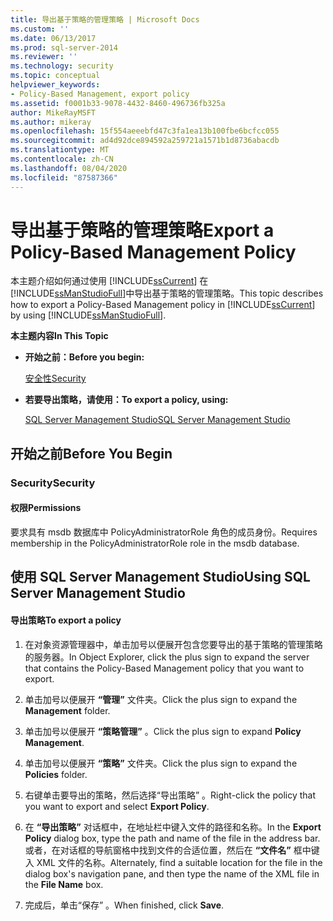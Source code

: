 ```yaml
---
title: 导出基于策略的管理策略 | Microsoft Docs
ms.custom: ''
ms.date: 06/13/2017
ms.prod: sql-server-2014
ms.reviewer: ''
ms.technology: security
ms.topic: conceptual
helpviewer_keywords:
- Policy-Based Management, export policy
ms.assetid: f0001b33-9078-4432-8460-496736fb325a
author: MikeRayMSFT
ms.author: mikeray
ms.openlocfilehash: 15f554aeeebfd47c3fa1ea13b100fbe6bcfcc055
ms.sourcegitcommit: ad4d92dce894592a259721a1571b1d8736abacdb
ms.translationtype: MT
ms.contentlocale: zh-CN
ms.lasthandoff: 08/04/2020
ms.locfileid: "87587366"
---
```

# <a name="export-a-policy-based-management-policy"></a><span data-ttu-id="779a2-102">导出基于策略的管理策略</span><span class="sxs-lookup"><span data-stu-id="779a2-102">Export a Policy-Based Management Policy</span></span>
  <span data-ttu-id="779a2-103">本主题介绍如何通过使用 [!INCLUDE[ssCurrent](../../includes/sscurrent-md.md)] 在 [!INCLUDE[ssManStudioFull](../../includes/ssmanstudiofull-md.md)]中导出基于策略的管理策略。</span><span class="sxs-lookup"><span data-stu-id="779a2-103">This topic describes how to export a Policy-Based Management policy in [!INCLUDE[ssCurrent](../../includes/sscurrent-md.md)] by using [!INCLUDE[ssManStudioFull](../../includes/ssmanstudiofull-md.md)].</span></span>  
  
 <span data-ttu-id="779a2-104">**本主题内容**</span><span class="sxs-lookup"><span data-stu-id="779a2-104">**In This Topic**</span></span>  
  
-   <span data-ttu-id="779a2-105">**开始之前：**</span><span class="sxs-lookup"><span data-stu-id="779a2-105">**Before you begin:**</span></span>  
  
     [<span data-ttu-id="779a2-106">安全性</span><span class="sxs-lookup"><span data-stu-id="779a2-106">Security</span></span>](#Security)  
  
-   <span data-ttu-id="779a2-107">**若要导出策略，请使用：**</span><span class="sxs-lookup"><span data-stu-id="779a2-107">**To export a policy, using:**</span></span>  
  
     [<span data-ttu-id="779a2-108">SQL Server Management Studio</span><span class="sxs-lookup"><span data-stu-id="779a2-108">SQL Server Management Studio</span></span>](#SSMSProcedure)  
  
##  <a name="before-you-begin"></a><a name="BeforeYouBegin"></a> <span data-ttu-id="779a2-109">开始之前</span><span class="sxs-lookup"><span data-stu-id="779a2-109">Before You Begin</span></span>  
  
###  <a name="security"></a><a name="Security"></a> <span data-ttu-id="779a2-110">Security</span><span class="sxs-lookup"><span data-stu-id="779a2-110">Security</span></span>  
  
####  <a name="permissions"></a><a name="Permissions"></a> <span data-ttu-id="779a2-111">权限</span><span class="sxs-lookup"><span data-stu-id="779a2-111">Permissions</span></span>  
 <span data-ttu-id="779a2-112">要求具有 msdb 数据库中 PolicyAdministratorRole 角色的成员身份。</span><span class="sxs-lookup"><span data-stu-id="779a2-112">Requires membership in the PolicyAdministratorRole role in the msdb database.</span></span>  
  
##  <a name="using-sql-server-management-studio"></a><a name="SSMSProcedure"></a> <span data-ttu-id="779a2-113">使用 SQL Server Management Studio</span><span class="sxs-lookup"><span data-stu-id="779a2-113">Using SQL Server Management Studio</span></span>  
  
#### <a name="to-export-a-policy"></a><span data-ttu-id="779a2-114">导出策略</span><span class="sxs-lookup"><span data-stu-id="779a2-114">To export a policy</span></span>  
  
1.  <span data-ttu-id="779a2-115">在对象资源管理器中，单击加号以便展开包含您要导出的基于策略的管理策略的服务器。</span><span class="sxs-lookup"><span data-stu-id="779a2-115">In Object Explorer, click the plus sign to expand the server that contains the Policy-Based Management policy that you want to export.</span></span>  
  
2.  <span data-ttu-id="779a2-116">单击加号以便展开 **“管理”** 文件夹。</span><span class="sxs-lookup"><span data-stu-id="779a2-116">Click the plus sign to expand the **Management** folder.</span></span>  
  
3.  <span data-ttu-id="779a2-117">单击加号以便展开 **“策略管理”** 。</span><span class="sxs-lookup"><span data-stu-id="779a2-117">Click the plus sign to expand **Policy Management**.</span></span>  
  
4.  <span data-ttu-id="779a2-118">单击加号以便展开 **“策略”** 文件夹。</span><span class="sxs-lookup"><span data-stu-id="779a2-118">Click the plus sign to expand the **Policies** folder.</span></span>  
  
5.  <span data-ttu-id="779a2-119">右键单击要导出的策略，然后选择“导出策略”  。</span><span class="sxs-lookup"><span data-stu-id="779a2-119">Right-click the policy that you want to export and select **Export Policy**.</span></span>  
  
6.  <span data-ttu-id="779a2-120">在 **“导出策略”** 对话框中，在地址栏中键入文件的路径和名称。</span><span class="sxs-lookup"><span data-stu-id="779a2-120">In the **Export Policy** dialog box, type the path and name of the file in the address bar.</span></span> <span data-ttu-id="779a2-121">或者，在对话框的导航窗格中找到文件的合适位置，然后在 **“文件名”** 框中键入 XML 文件的名称。</span><span class="sxs-lookup"><span data-stu-id="779a2-121">Alternately, find a suitable location for the file in the dialog box's navigation pane, and then type the name of the XML file in the **File Name** box.</span></span>  
  
7.  <span data-ttu-id="779a2-122">完成后，单击“保存”  。</span><span class="sxs-lookup"><span data-stu-id="779a2-122">When finished, click **Save**.</span></span>  
  
  
